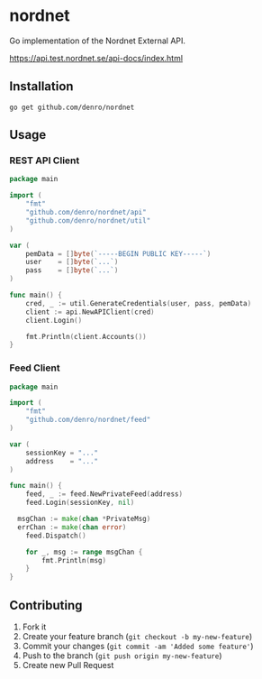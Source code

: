 # nordnet

Go implementation of the Nordnet External API.

https://api.test.nordnet.se/api-docs/index.html

## Installation

`go get github.com/denro/nordnet`

## Usage


### REST API Client

```go
package main

import (
	"fmt"
	"github.com/denro/nordnet/api"
	"github.com/denro/nordnet/util"
)

var (
	pemData = []byte(`-----BEGIN PUBLIC KEY-----`)
	user    = []byte(`...`)
	pass    = []byte(`...`)
)

func main() {
	cred, _ := util.GenerateCredentials(user, pass, pemData)
	client := api.NewAPIClient(cred)
	client.Login()

	fmt.Println(client.Accounts())
}
```

### Feed Client

```go
package main

import (
	"fmt"
	"github.com/denro/nordnet/feed"
)

var (
	sessionKey = "..."
	address    = "..."
)

func main() {
	feed, _ := feed.NewPrivateFeed(address)
	feed.Login(sessionKey, nil)

  msgChan := make(chan *PrivateMsg)
  errChan := make(chan error)
	feed.Dispatch()

	for _, msg := range msgChan {
		fmt.Println(msg)
	}
}
```

## Contributing

1. Fork it
2. Create your feature branch (`git checkout -b my-new-feature`)
3. Commit your changes (`git commit -am 'Added some feature'`)
4. Push to the branch (`git push origin my-new-feature`)
5. Create new Pull Request
